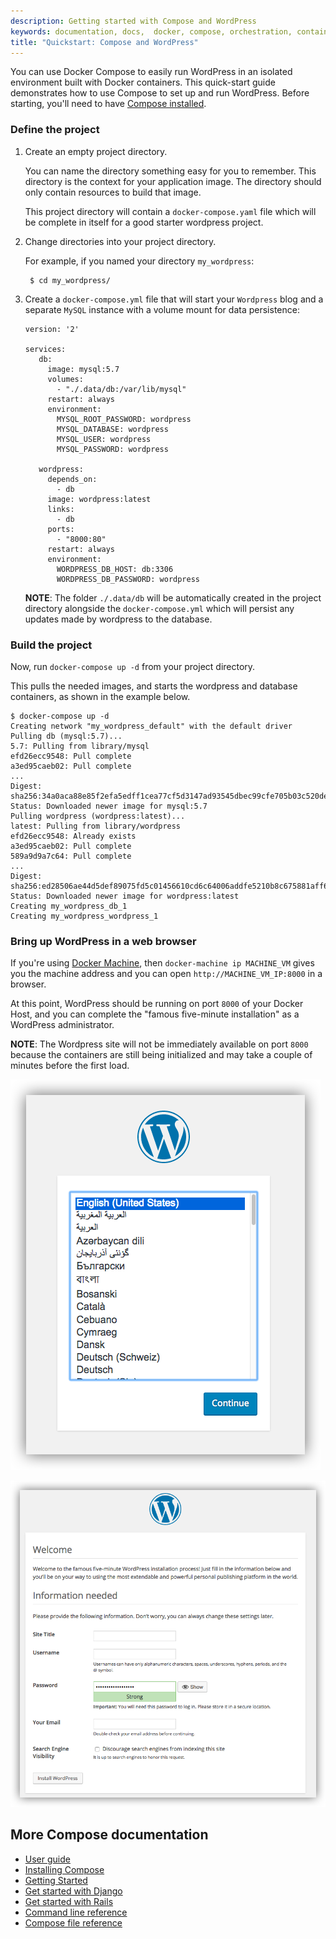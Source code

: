 ```yaml
---
description: Getting started with Compose and WordPress
keywords: documentation, docs,  docker, compose, orchestration, containers
title: "Quickstart: Compose and WordPress"
---
```


You can use Docker Compose to easily run WordPress in an isolated environment built
with Docker containers. This quick-start guide demonstrates how to use Compose to set up and run WordPress. Before starting, you'll need to have
[Compose installed](install.md).

### Define the project

1. Create an empty project directory.

    You can name the directory something easy for you to remember. This directory is the context for your application image. The directory should only contain resources to build that image.

    This project directory will contain a `docker-compose.yaml` file which will be complete in itself for a good starter wordpress project.

2. Change directories into your project directory.

    For example, if you named your directory `my_wordpress`:

        $ cd my_wordpress/

3.  Create a `docker-compose.yml` file that will start your
    `Wordpress` blog and a separate `MySQL` instance with a volume
    mount for data persistence:

    ```none
    version: '2'

    services:
       db:
         image: mysql:5.7
         volumes:
           - "./.data/db:/var/lib/mysql"
         restart: always
         environment:
           MYSQL_ROOT_PASSWORD: wordpress
           MYSQL_DATABASE: wordpress
           MYSQL_USER: wordpress
           MYSQL_PASSWORD: wordpress

       wordpress:
         depends_on:
           - db
         image: wordpress:latest
         links:
           - db
         ports:
           - "8000:80"
         restart: always
         environment:
           WORDPRESS_DB_HOST: db:3306
           WORDPRESS_DB_PASSWORD: wordpress
    ```

    **NOTE**: The folder `./.data/db` will be automatically created in the project directory
    alongside the `docker-compose.yml` which will persist any updates made by wordpress to the
    database.

### Build the project

Now, run `docker-compose up -d` from your project directory.

This pulls the needed images, and starts the wordpress and database containers, as shown in the example below.

    $ docker-compose up -d
    Creating network "my_wordpress_default" with the default driver
    Pulling db (mysql:5.7)...
    5.7: Pulling from library/mysql
    efd26ecc9548: Pull complete
    a3ed95caeb02: Pull complete
    ...
    Digest: sha256:34a0aca88e85f2efa5edff1cea77cf5d3147ad93545dbec99cfe705b03c520de
    Status: Downloaded newer image for mysql:5.7
    Pulling wordpress (wordpress:latest)...
    latest: Pulling from library/wordpress
    efd26ecc9548: Already exists
    a3ed95caeb02: Pull complete
    589a9d9a7c64: Pull complete
    ...
    Digest: sha256:ed28506ae44d5def89075fd5c01456610cd6c64006addfe5210b8c675881aff6
    Status: Downloaded newer image for wordpress:latest
    Creating my_wordpress_db_1
    Creating my_wordpress_wordpress_1

### Bring up WordPress in a web browser

If you're using [Docker Machine](/machine/), then `docker-machine ip MACHINE_VM` gives you the machine address and you can open `http://MACHINE_VM_IP:8000` in a browser.

At this point, WordPress should be running on port `8000` of your Docker Host, and you can complete the "famous five-minute installation" as a WordPress administrator.

**NOTE**: The Wordpress site will not be immediately available on port `8000` because the containers are still being initialized and may take a couple of minutes before the first load.

![Choose language for WordPress install](images/wordpress-lang.png)

![WordPress Welcome](images/wordpress-welcome.png)


## More Compose documentation

- [User guide](index.md)
- [Installing Compose](install.md)
- [Getting Started](gettingstarted.md)
- [Get started with Django](django.md)
- [Get started with Rails](rails.md)
- [Command line reference](./reference/index.md)
- [Compose file reference](compose-file.md)